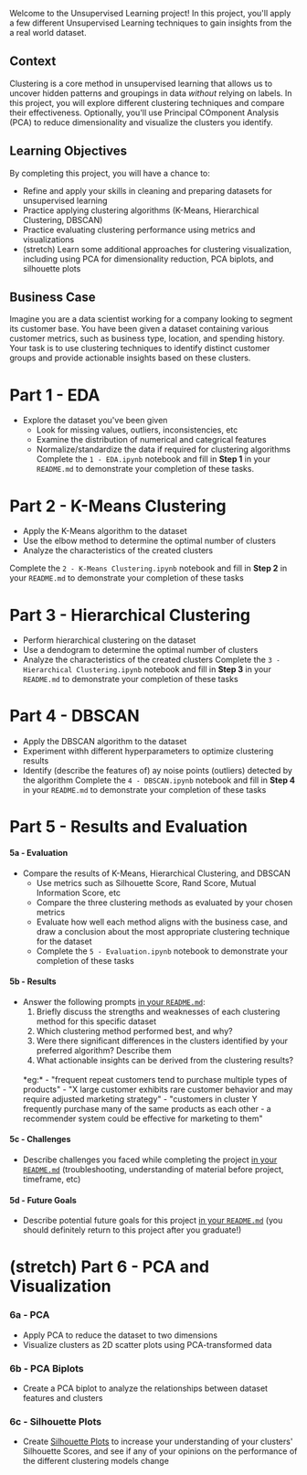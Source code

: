 Welcome to the Unsupervised Learning project! In this project, you'll apply a few different Unsupervised Learning techniques to gain insights from the a real world dataset. 

## Context
Clustering is a core method in unsupervised learning that allows us to uncover hidden patterns and groupings in data *without* relying on labels. In this project, you will explore different clustering techniques and compare their effectiveness. 
Optionally, you'll use Principal COmponent Analysis (PCA) to reduce dimensionality and visualize the clusters you identify.

## Learning Objectives
By completing this project, you will have a chance to:
- Refine and apply your skills in cleaning and preparing datasets for unsupervised learning
- Practice applying clustering algorithms (K-Means, Hierarchical Clustering, DBSCAN)
- Practice evaluating clustering performance using metrics and visualizations
- (stretch) Learn some additional approaches for clustering visualization, including using PCA for dimensionality reduction, PCA biplots, and silhouette plots

## Business Case
Imagine you are a data scientist working for a company looking to segment its customer base. You have been given a dataset containing various customer metrics, such as business type, location, and spending history. Your task is to use clustering techniques to identify distinct customer groups and provide actionable insights based on these clusters.

# Part 1 - EDA
- Explore the dataset you've been given
    - Look for missing values, outliers, inconsistencies, etc
    - Examine the distribution of numerical and categrical features
    - Normalize/standardize the data if required for clustering algorithms  
Complete the `1 - EDA.ipynb` notebook and fill in **Step 1** in your `README.md` to demonstrate your completion of these tasks.

# Part 2 - K-Means Clustering
- Apply the K-Means algorithm to the dataset
- Use the elbow method to determine the optimal number of clusters
- Analyze the characteristics of the created clusters

Complete the `2 - K-Means Clustering.ipynb` notebook and fill in **Step 2** in your `README.md` to demonstrate your completion of these tasks

# Part 3 - Hierarchical Clustering
- Perform hierarchical clustering on the dataset
- Use a dendogram to determine the optimal number of clusters
- Analyze the characteristics of the created clusters
Complete the `3 - Hierarchical Clustering.ipynb` notebook and fill in **Step 3** in your `README.md` to demonstrate your completion of these tasks

# Part 4 - DBSCAN
- Apply the DBSCAN algorithm to the dataset
- Experiment withh different hyperparameters to optimize clustering results
- Identify (describe the features of) ay noise points (outliers) detected by the algorithm
Complete the `4 - DBSCAN.ipynb` notebook and fill in **Step 4** in your `README.md` to demonstrate your completion of these tasks

# Part 5 - Results and Evaluation
#### 5a - Evaluation
- Compare the results of K-Means, Hierarchical Clustering, and DBSCAN
    - Use metrics such as Silhouette Score, Rand Score, Mutual Information Score, etc
    - Compare the three clustering methods as evaluated by your chosen metrics
    - Evaluate how well each method aligns with the business case, and draw a conclusion about the most appropriate clustering technique for the dataset
    - Complete the `5 - Evaluation.ipynb` notebook to demonstrate your completion of these tasks
#### 5b - Results
- Answer the following prompts [in your `README.md`](README.md#results):
    1. Briefly discuss the strengths and weaknesses of each clustering method for this specific dataset
    2. Which clustering method performed best, and why?
    3. Were there significant differences in the clusters identified by your preferred algorithm? Describe them
    4. What actionable insights  can be derived from the clustering results? 
    <br> 
    *eg:* 
        - "frequent repeat customers tend to purchase multiple types of products" 
        - "X large customer exhibits rare customer behavior and may require adjusted marketing strategy"
        - "customers in cluster Y frequently purchase many of the same products as each other - a recommender system could be effective for marketing to them"
#### 5c - Challenges
- Describe challenges you faced while completing the project [in your `README.md`](README.md#challenges) (troubleshooting, understanding of material before project, timeframe, etc)

#### 5d - Future Goals
- Describe potential future goals for this project [in your `README.md`](README.md#future-goals) (you should definitely return to this project after you graduate!)


# (stretch) Part 6 - PCA and Visualization

### 6a - PCA
- Apply PCA to reduce the dataset to two dimensions
- Visualize clusters as 2D scatter plots using PCA-transformed data

### 6b - PCA Biplots
- Create a PCA biplot to analyze the relationships between dataset features and clusters

### 6c - Silhouette Plots
- Create [Silhouette Plots](https://scikit-learn.org/stable/auto_examples/cluster/plot_kmeans_silhouette_analysis.html) to increase your understanding of your clusters' Silhouette Scores, and see if any of your opinions on the performance of the different clustering models change